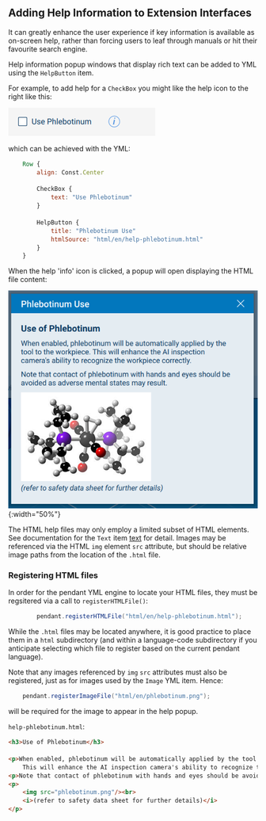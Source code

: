 
## Adding Help Information to Extension Interfaces

It can greatly enhance the user experience if key information is available as on-screen help, rather than forcing users to leaf through manuals or hit their favourite search engine.

Help information popup windows that display rich text can be added to YML using the `HelpButton` item.

For example, to add help for a `CheckBox` you might like the help icon to the right like this:

![HelpButton Example](assets/images/HelpButtonWithCheckboxExample.png "HelpButton")

which can be achieved with the YML:

```qml
    Row {
        align: Const.Center

        CheckBox {
            text: "Use Phlebotinum"
        }

        HelpButton {
            title: "Phlebotinum Use"
            htmlSource: "html/en/help-phlebotinum.html"
        }
    }
```

When the help 'info' icon is clicked, a popup will open displaying the HTML file content:

![Help Popup Example](assets/images/PhlebotinumUseHelpPopupExample.png "Help Popup"){:width="50%"}

The HTML help files may only employ a limited subset of HTML elements.  See documentation for the `Text` item [text](yml-reference.html#text) for detail.  Images may be referenced via the HTML `img` element `src` attribute, but should be relative image paths from the location of the `.html` file.

### Registering HTML files

In order for the pendant YML engine to locate your HTML files, they must be regsitered via a call to `registerHTMLFile()`:

```java
        pendant.registerHTMLFile("html/en/help-phlebotinum.html");
```

While the `.html` files may be located anywhere, it is good practice to place them in a `html` subdirectory (and within a language-code subdirectory if you anticipate selecting which file to register based on the current pendant language).

Note that any images referenced by `img` `src` attributes must also be registered, just as for images used by the `Image` YML item.  Hence:
```java
    pendant.registerImageFile("html/en/phlebotinum.png");
```
will be required for the image to appear in the help popup.

`help-phlebotinum.html`:
```html
<h3>Use of Phlebotinum</h3>

<p>When enabled, phlebotinum will be automatically applied by the tool to the workpiece.  
    This will enhance the AI inspection camera's ability to recognize the workpiece correctly.</p>
<p>Note that contact of phlebotinum with hands and eyes should be avoided as adverse mental states may result.</p>
<p>
    <img src="phlebotinum.png"/><br>
    <i>(refer to safety data sheet for further details)</i>
</p>
```

